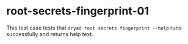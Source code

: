
# root-secrets-fingerprint-01

This test case tests that `dryad root secrets fingerprint --help` runs successfully and returns help text.